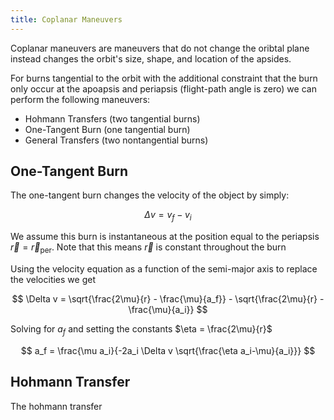 ```yaml
---
title: Coplanar Maneuvers
---
```


Coplanar maneuvers are maneuvers that do not change the oribtal plane instead changes the orbit's size, shape, and location of the apsides.

For burns tangential to the orbit with the additional constraint that the burn only occur at the apoapsis and periapsis (flight-path angle is zero) we can perform the following maneuvers:

* Hohmann Transfers (two tangential burns)
* One-Tangent Burn (one tangential burn)
* General Transfers (two nontangential burns)

## One-Tangent Burn

The one-tangent burn changes the velocity of the object by simply:

$$
\Delta v = v_f - v_i
$$

We assume this burn is instantaneous at the position equal to the periapsis $\vec r = \vec r_\text{per}$. Note that this means $\vec r$ is constant throughout the burn

Using the velocity equation as a function of the semi-major axis to replace the velocities we get

$$
\Delta v = \sqrt{\frac{2\mu}{r} - \frac{\mu}{a_f}} - \sqrt{\frac{2\mu}{r} - \frac{\mu}{a_i}}
$$

Solving for $a_f$ and setting the constants $\eta = \frac{2\mu}{r}$

$$
a_f = \frac{\mu a_i}{-2a_i \Delta v \sqrt{\frac{\eta a_i-\mu}{a_i}}}
$$

## Hohmann Transfer

The hohmann transfer